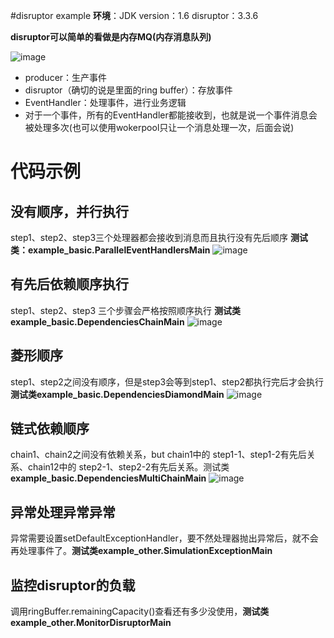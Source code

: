 #disruptor example
**环境**：JDK version：1.6 disruptor：3.3.6

**disruptor可以简单的看做是内存MQ(内存消息队列)**


![image](https://cloud.githubusercontent.com/assets/1728527/23055993/06f22c7e-f524-11e6-9fb5-5219b146983f.png)

* producer：生产事件
* disruptor（确切的说是里面的ring buffer）：存放事件
* EventHandler：处理事件，进行业务逻辑
* 对于一个事件，所有的EventHandler都能接收到，也就是说一个事件消息会被处理多次(也可以使用wokerpool只让一个消息处理一次，后面会说)

# 代码示例
## 没有顺序，并行执行
step1、step2、step3三个处理器都会接收到消息而且执行没有先后顺序 **测试类：example_basic.ParallelEventHandlersMain**
![image](https://cloud.githubusercontent.com/assets/1728527/23056364/12b53f40-f526-11e6-9fdb-516aa4fbf38d.png)

## 有先后依赖顺序执行
step1、step2、step3 三个步骤会严格按照顺序执行 **测试类example_basic.DependenciesChainMain**
![image](https://cloud.githubusercontent.com/assets/1728527/23056553/edf97a30-f526-11e6-940f-2880977632ff.png)

## 菱形顺序
step1、step2之间没有顺序，但是step3会等到step1、step2都执行完后才会执行 **测试类example_basic.DependenciesDiamondMain**
![image](https://cloud.githubusercontent.com/assets/1728527/23056600/24204d46-f527-11e6-963c-34c2e591d6ef.png)

## 链式依赖顺序
chain1、chain2之间没有依赖关系，but chain1中的 step1-1、step1-2有先后关系、chain12中的 step2-1、step2-2有先后关系。测试类**example_basic.DependenciesMultiChainMain**
![image](https://cloud.githubusercontent.com/assets/1728527/23056717/b9a3cb04-f527-11e6-854d-d042660641fd.png)

## 异常处理异常异常
 异常需要设置setDefaultExceptionHandler，要不然处理器抛出异常后，就不会再处理事件了。**测试类example_other.SimulationExceptionMain**
 
## 监控disruptor的负载
 调用ringBuffer.remainingCapacity()查看还有多少没使用，**测试类example_other.MonitorDisruptorMain**
